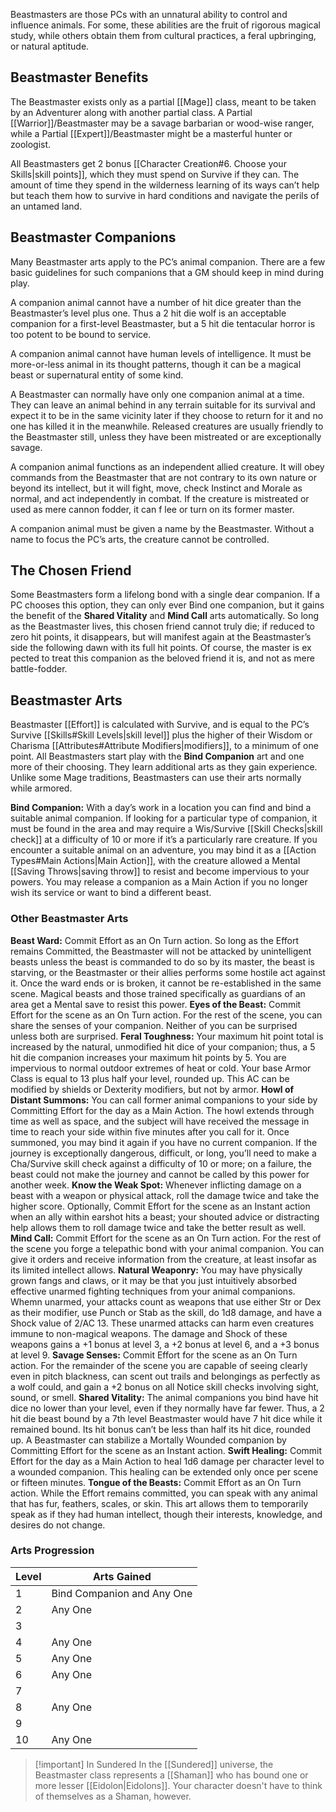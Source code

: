 Beastmasters are those PCs with an unnatural ability to control and influence animals. For some, these abilities are the fruit of rigorous magical study, while others obtain them from cultural practices, a feral upbringing, or natural aptitude.
## Beastmaster Benefits
The Beastmaster exists only as a partial [[Mage]] class, meant to be taken by an Adventurer along with another partial class. A Partial [[Warrior]]/Beastmaster may be a savage barbarian or wood-wise ranger, while a Partial [[Expert]]/Beastmaster might be a masterful hunter or zoologist. 

All Beastmasters get 2 bonus [[Character Creation#6. Choose your Skills|skill points]], which they must spend on Survive if they can. The amount of time they spend in the wilderness learning of its ways can’t help but teach them how to survive in hard conditions and navigate the perils of an untamed land.
## Beastmaster Companions
Many Beastmaster arts apply to the PC’s animal companion. There are a few basic guidelines for such companions that a GM should keep in mind during play. 

A companion animal cannot have a number of hit dice greater than the Beastmaster’s level plus one. Thus a 2 hit die wolf is an acceptable companion for a first-level Beastmaster, but a 5 hit die tentacular horror is too potent to be bound to service. 

A companion animal cannot have human levels of intelligence. It must be more-or-less animal in its thought patterns, though it can be a magical beast or supernatural entity of some kind. 

A Beastmaster can normally have only one companion animal at a time. They can leave an animal behind in any terrain suitable for its survival and expect it to be in the same vicinity later if they choose to return for it and no one has killed it in the meanwhile. Released creatures are usually friendly to the Beastmaster still, unless they have been mistreated or are exceptionally savage. 

A companion animal functions as an independent allied creature. It will obey commands from the Beastmaster that are not contrary to its own nature or beyond its intellect, but it will fight, move, check Instinct and Morale as normal, and act independently in combat. If the creature is mistreated or used as mere cannon fodder, it can f lee or turn on its former master. 

A companion animal must be given a name by the Beastmaster. Without a name to focus the PC’s arts, the creature cannot be controlled.
## The Chosen Friend
Some Beastmasters form a lifelong bond with a single dear companion. If a PC chooses this option, they can only ever Bind one companion, but it gains the benefit of the **Shared Vitality** and **Mind Call** arts automatically. So long as the Beastmaster lives, this chosen friend cannot truly die; if reduced to zero hit points, it disappears, but will manifest again at the Beastmaster’s side the following dawn with its full hit points. Of course, the master is ex pected to treat this companion as the beloved friend it is, and not as mere battle-fodder.
## Beastmaster Arts
Beastmaster [[Effort]] is calculated with Survive, and is equal to the PC’s Survive [[Skills#Skill Levels|skill level]] plus the higher of their Wisdom or Charisma [[Attributes#Attribute Modifiers|modifiers]], to a minimum of one point. All Beastmasters start play with the **Bind Companion** art and one more of their choosing. They learn additional arts as they gain experience. Unlike some Mage traditions, Beastmasters can use their arts normally while armored. 

**Bind Companion:** With a day’s work in a location you can find and bind a suitable animal companion. If looking for a particular type of companion, it must be found in the area and may require a Wis/Survive [[Skill Checks|skill check]] at a difficulty of 10 or more if it’s a particularly rare creature. If you encounter a suitable animal on an adventure, you may bind it as a [[Action Types#Main Actions|Main Action]], with the creature allowed a Mental [[Saving Throws|saving throw]] to resist and become impervious to your powers. You may release a companion as a Main Action if you no longer wish its service or want to bind a different beast.
### Other Beastmaster Arts
**Beast Ward:** Commit Effort as an On Turn action. So long as the Effort remains Committed, the Beastmaster will not be attacked by unintelligent beasts unless the beast is commanded to do so by its master, the beast is starving, or the Beastmaster or their allies performs some hostile act against it. Once the ward ends or is broken, it cannot be re-established in the same scene. Magical beasts and those trained specifically as guardians of an area get a Mental save to resist this power.
**Eyes of the Beast:** Commit Effort for the scene as an On Turn action. For the rest of the scene, you can share the senses of your companion. Neither of you can be surprised unless both are surprised.
**Feral Toughness:** Your maximum hit point total is increased by the natural, unmodified hit dice of your companion; thus, a 5 hit die companion increases your maximum hit points by 5. You are impervious to normal outdoor extremes of heat or cold. Your base Armor Class is equal to 13 plus half your level, rounded up. This AC can be modified by shields or Dexterity modifiers, but not by armor.
**Howl of Distant Summons:** You can call former animal companions to your side by Committing Effort for the day as a Main Action. The howl extends through time as well as space, and the subject will have received the message in time to reach your side within five minutes after you call for it. Once summoned, you may bind it again if you have no current companion. If the journey is exceptionally dangerous, difficult, or long, you’ll need to make a Cha/Survive skill check against a difficulty of 10 or more; on a failure, the beast could not make the journey and cannot be called by this power for another week.
**Know the Weak Spot:** Whenever inflicting damage on a beast with a weapon or physical attack, roll the damage twice and take the higher score. Optionally, Commit Effort for the scene as an Instant action when an ally within earshot hits a beast; your shouted advice or distracting help allows them to roll damage twice and take the better result as well.
**Mind Call:** Commit Effort for the scene as an On Turn action. For the rest of the scene you forge a telepathic bond with your animal companion. You can give it orders and receive information from the creature, at least insofar as its limited intellect allows.
**Natural Weaponry:** You may have physically grown fangs and claws, or it may be that you just intuitively absorbed effective unarmed fighting techniques from your animal companions. Whemn unarmed, your attacks count as weapons that use either Str or Dex as their modifier, use Punch or Stab as the skill, do 1d8 damage, and have a Shock value of 2/AC 13. These unarmed attacks can harm even creatures immune to non-magical weapons. The damage and Shock of these weapons gains a +1 bonus at level 3, a +2 bonus at level 6, and a +3 bonus at level 9.
**Savage Senses:** Commit Effort for the scene as an On Turn action. For the remainder of the scene you are capable of seeing clearly even in pitch blackness, can scent out trails and belongings as perfectly as a wolf could, and gain a +2 bonus on all Notice skill checks involving sight, sound, or smell.
**Shared Vitality:** The animal companions you bind have hit dice no lower than your level, even if they normally have far fewer. Thus, a 2 hit die beast bound by a 7th level Beastmaster would have 7 hit dice while it remained bound. Its hit bonus can’t be less than half its hit dice, rounded up. A Beastmaster can stabilize a Mortally Wounded companion by Committing Effort for the scene as an Instant action.
**Swift Healing:** Commit Effort for the day as a Main Action to heal 1d6 damage per character level to a wounded companion. This healing can be extended only once per scene or fifteen minutes.
**Tongue of the Beasts:** Commit Effort as an On Turn action. While the Effort remains committed, you can speak with any animal that has fur, feathers, scales, or skin. This art allows them to temporarily speak as if they had human intellect, though their interests, knowledge, and desires do not change.
### Arts Progression
| Level | Arts Gained                |
| ----- | -------------------------- |
| 1     | Bind Companion and Any One |
| 2     | Any One                    |
| 3     |                            |
| 4     | Any One                    |
| 5     | Any One                    |
| 6     | Any One                    |
| 7     |                            |
| 8     | Any One                    |
| 9     |                            |
| 10    | Any One                    |
> [!important] In Sundered
> In the [[Sundered]] universe, the Beastmaster class represents a [[Shaman]] who has bound one or more lesser [[Eidolon|Eidolons]]. Your character doesn't have to think of themselves as a Shaman, however.